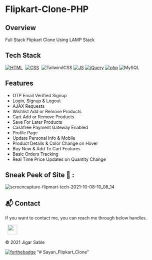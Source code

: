 # Flipkart-Clone-PHP

## Overview
Full Stack Flipkart Clone Using LAMP Stack

## Tech Stack
[![HTML](https://img.shields.io/badge/html5%20-%23E34F26.svg?&style=for-the-badge&logo=html5&logoColor=white)](https://github.com/jigar-sable/Flipkart-Clone-PHP/search?l=html)&nbsp;
[![CSS](https://img.shields.io/badge/css3%20-%231572B6.svg?&style=for-the-badge&logo=css3&logoColor=white)](https://github.com/jigar-sable/Flipkart-Clone-PHP/search?l=css)&nbsp;
<img alt="TailwindCSS" src="https://img.shields.io/badge/Tailwind_CSS-38B2AC?style=for-the-badge&logo=tailwind-css&logoColor=white"/>
[![JS](https://img.shields.io/badge/javascript%20-%23323330.svg?&style=for-the-badge&logo=javascript&logoColor=%23F7DF1E)](https://github.com/jigar-sable/Flipkart-Clone-PHP/search?l=javascript)
[![jQuery](https://img.shields.io/badge/jquery-%230769AD.svg?style=for-the-badge&logo=jquery&logoColor=white)](https://github.com/jigar-sable/Flipkart-Clone-PHP/search?l=javascript)
[![php](https://img.shields.io/badge/php-%23777BB4.svg?style=for-the-badge&logo=php&logoColor=white)](https://github.com/jigar-sable/Flipkart-Clone-PHP/search?l=php)
<img alt="MySQL" src="https://img.shields.io/badge/mysql-%2300f.svg?style=for-the-badge&logo=mysql&logoColor=white"/>

## Features

- OTP Email Verified Signup
- Login, Signup & Logout
- AJAX Requests
- Wishlist Add or Remove Products
- Cart Add or Remove Products
- Save For Later Products
- Cashfree Payment Gateway Enabled
- Profile Page 
- Update Personal Info & Mobile
- Product Details & Color Change on Hover
- Buy Now & Add To Cart Features
- Basic Orders Tracking
- Real Time Price Updates on Quantity Change

## Sneak Peek of Site 🙈 :
<!-- ![home](https://user-images.githubusercontent.com/64949957/136549386-5d3cd8e9-7499-4fe4-8652-8840930febb6.PNG) -->
![screencapture-flipmart-tech-2021-10-08-10_08_14](https://user-images.githubusercontent.com/64949957/136549418-cb4f98cc-7620-4f82-9298-150bb32d64ed.png)

<h2>📬 Contact</h2>

If you want to contact me, you can reach me through below handles.

&nbsp;&nbsp;<a href="https://www.linkedin.com/in/jigar-sable/"><img src="https://www.felberpr.com/wp-content/uploads/linkedin-logo.png" width="30"></img></a>

© 2021 Jigar Sable


[![forthebadge](https://forthebadge.com/images/badges/built-with-love.svg)](https://forthebadge.com)
"# Sayan_Flipkart_Clone" 
